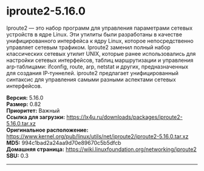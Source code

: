 # iproute2-5.16.0

Iproute2 — это набор программ для управления параметрами сетевых устройств в ядре Linux. Эти утилиты были разработаны в качестве унифицированного интерфейса к ядру Linux, которое непосредственно управляет сетевым трафиком. Iproute2 заменил полный набор классических сетевых утилит UNIX, которые ранее использовались для настройки сетевых интерфейсов, таблиц маршрутизации и управления arp‐таблицами: ifconfig, route, arp, netstat и других, предназначенных для создания IP‐туннелей. iproute2 предлагает унифицированный синтаксис для управления самыми разными аспектами сетевых интерфейсов.

**Версия:** 5.16.0
<br />
**Размер:** 0.82
<br />
**Приоритет:** Важный
<br />
**Ссылка для загрузки:** https://lx4u.ru/downloads/packages/iproute2-5.16.0.tar.xz
<br />
**Оригинальное расположение:** https://www.kernel.org/pub/linux/utils/net/iproute2/iproute2-5.16.0.tar.xz
<br />
**MD5:** 994c1bad2a24aa9d70e89670c5b5dfcb
<br />
**Домашняя страница:** https://wiki.linuxfoundation.org/networking/iproute2
        <br />
**SBU:** 0.3

***
            